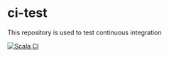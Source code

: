 # ci-test
This repository is used to test continuous integration

[![Scala CI](https://github.com/FilippoVissani/ci-test/actions/workflows/scala.yml/badge.svg?branch=main)](https://github.com/FilippoVissani/ci-test/actions/workflows/scala.yml)
